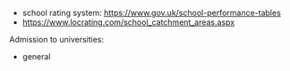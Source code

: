 
  * school rating system: https://www.gov.uk/school-performance-tables
  * https://www.locrating.com/school_catchment_areas.aspx
 
 
 
 Admission to universities:
   * general 
